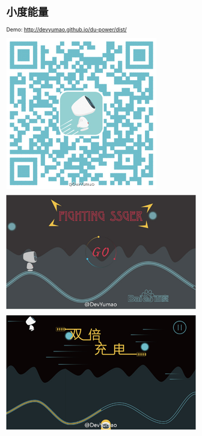 # 小度能量

Demo: http://devyumao.github.io/du-power/dist/

![qrcode](./screenshot/qrcode.jpg)

![screenshot1](./screenshot/sc1.jpg)

![screenshot2](./screenshot/sc2.jpg)
